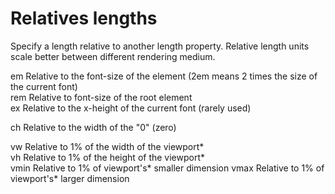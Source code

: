 # Relatives lengths

Specify a length relative to another length property.
Relative length units scale better between different rendering medium.


em		Relative to the font-size of the element (2em means 2 times the
				size of the current font)	
rem		Relative to font-size of the root element	
ex		Relative to the x-height of the current font (rarely used)

ch		Relative to the width of the "0" (zero)

vw		Relative to 1% of the width of the viewport*	
vh		Relative to 1% of the height of the viewport*	
vmin	Relative to 1% of viewport's* smaller dimension	
vmax	Relative to 1% of viewport's* larger dimension


